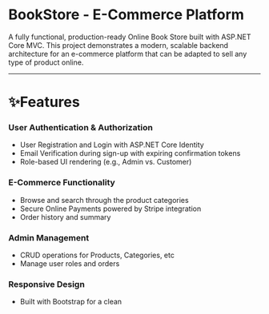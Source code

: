 # BookStore - E-Commerce Platform
A fully functional, production-ready Online Book Store built with ASP.NET Core MVC. This project demonstrates a modern, scalable backend architecture for an e-commerce platform that can be adapted to sell any type of product online.

---

# ✨Features
### User Authentication & Authorization
- User Registration and Login with ASP.NET Core Identity
- Email Verification during sign-up with expiring confirmation tokens
- Role-based UI rendering (e.g., Admin vs. Customer)


### E-Commerce Functionality
- Browse and search through the product categories
- Secure Online Payments powered by Stripe integration
- Order history and summary

### Admin Management
- CRUD operations for Products, Categories, etc
- Manage user roles and orders


### Responsive Design
  - Built with Bootstrap for a clean
